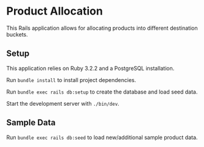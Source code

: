 # Product Allocation

This Rails application allows for allocating products into different destination buckets.

## Setup

This application relies on Ruby 3.2.2 and a PostgreSQL installation.

Run `bundle install` to install project dependencies.

Run `bundle exec rails db:setup` to create the database and load seed data.

Start the development server with `./bin/dev`.

## Sample Data

Run `bundle exec rails db:seed` to load new/additional sample product data.
